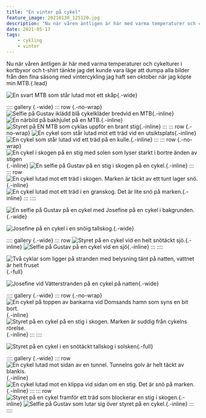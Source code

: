 ```yaml
---
title: "En vinter på cykel"
feature_image: 20210130_125120.jpg
description: "Nu när våren äntligen är här med varma temperaturer och cykelturer i kortbyxor och t-shirt tänkte jag det kunde vara läge att dumpa alla…"
date: 2021-05-17
tags:
    - cykling
    - vinter
---
```


Nu när våren äntligen är här med varma temperaturer och cykelturer i kortbyxor och t-shirt tänkte jag det kunde vara läge att dumpa alla bilder från den fina säsong med vintercykling jag haft sen oktober när jag köpte min MTB.{.lead}

![En svart MTB som står lutad mot ett skåp](20201107_091620_2.jpg){.-wide}

:::: gallery {.-wide}
::: row {.-no-wrap}
![Selfie på Gustav iklädd blå cykelkläder bredvid en MTB](20201114_143918-2.jpg){.-inline}
![En närbild på bakhjulet på en MTB.](20201114_143835-2.jpg){.-inline}
![Styret på EN MTB som cyklas uppför en brant stig](20201114_134609-2.jpg){.-inline}
:::
::: row {.-no-wrap}
![En cykel som står lutad mot ett träd vid en utsiktsplats](20201223_131407-2.jpg){.-inline}
![En cykel som står lutad vid ett träd på en kulle.](20201122_103354-2.jpg){.-inline}
:::
::: row {.-no-wrap}
![En cykel i skogen på en stig med solen som lyser starkt i bortre änden av stigen](20201219_101730-2.jpg){.-inline}
![En selfie på Gustav på en stig i skogen på en cykel.](20201219_101720-2.jpg){.-inline}
:::
::: row
![En cykel lutad mot ett träd i skogen. Marken är täckt av ett tunt lager snö.](20201129_113014_2.jpg){.-inline}
![En cykel lutad mot ett träd i en granskog. Det är lite snö på marken.](20201129_111328_2.jpg){.-inline}
:::
::::

![En selfie på Gustav på en cykel med Josefine på en cykel i bakgrunden.](20201230_134354-2.jpg){.-wide}

![Josefine på en cykel i en snöig tallskog.](20201230_134341-2.jpg){.-wide}

:::: gallery {.-wide}
::: row
![Styret på en cykel vid en helt snötäckt sjö.](20210201_143525-2.jpg){.-inline}
![Selfie på Gustav på en cykel vid en sjö](20210103_134856-2.jpg){.-inline}
:::
::::

![Två cyklar som ligger på stranden med belysning tänt på natten, vattnet är helt fruset](GOPR0060_1613151039326.JPG){.-full}

![Josefine vid Vätterstranden på en cykel på natten](20210223_191309-2.jpg){.-wide}

:::: gallery {.-wide}
::: row {.-no-wrap}
![En cykel på toppen av bankarna vid Domsands hamn som syns en bit bort.](rDBpdoLl9rlvB1_1614188177054_high-2.JPG){.-inline}
![Styret på en cykel på en stig i skogen. Marken är suddig från cykelns rörelse.](nryw2wQBbWpL11_1614961315082_high_2.JPG){.-inline}
:::
::::

![Styret på en cykel i en snötäckt tallskog i solsken](20210307_113642.jpg){.-full}

:::: gallery {.-wide}
::: row
![En cykel lutad mot sidan av en tunnel. Tunnelns golv är helt täckt av blankis.](20210307_123004.jpg){.-inline}
![En cykel lutad mot en klippa vid sidan om en stig. Det är snö på marken.](20210307_123143.jpg){.-inline}
:::
::: row
![Styret på en cykel framför ett träd som blockerar en stig i skogen.](20210311_162727_2.jpg){.-inline}
![Selfie på Gustav som lutar sig över styret på en cykel.](20210307_112639--1-.jpg){.-inline}
:::
::::
